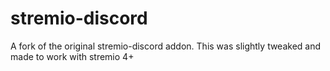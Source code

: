 # stremio-discord

A fork of the original stremio-discord addon. This was slightly tweaked and made to work with stremio 4+


